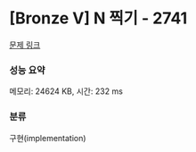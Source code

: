 # [Bronze V] N 찍기 - 2741 

[문제 링크](https://www.acmicpc.net/problem/2741) 

### 성능 요약

메모리: 24624 KB, 시간: 232 ms

### 분류

구현(implementation)


